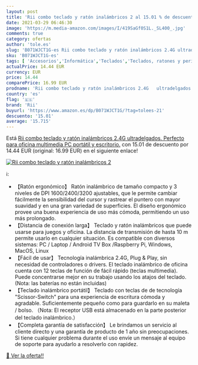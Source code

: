 ```yaml
---
layout: post
title: 'Rii combo teclado y ratón inalámbricos 2 al 15.01 % de descuento'
date: 2021-03-29 06:46:30
image: 'https://m.media-amazon.com/images/I/419SaGf0S1L._SL400_.jpg'
comments: true
category: ofertas
author: 'tole.es'
slug: 'B071WJCT1G-es Rii combo teclado y ratón inalámbricos 2.4G ultradelgados....'
sku: 'B071WJCT1G-es'
tags: [ 'Accesorios','Informática','Teclados','Teclados, ratones y periféricos de entrada','ratón','rii','teclado', ]
actualPrice: 14.44 EUR
currency: EUR
price: 14.44
comparePrice: 16.99 EUR
prodname: 'Rii combo teclado y ratón inalámbricos 2.4G   ultradelgados. Perfecto para oficina  multimedia  PC portátil y escritorio.'
country: 'es'
flag: '🇪🇸'
brand: 'Rii'
buyurl: 'https://www.amazon.es/dp/B071WJCT1G/?tag=tolees-21'
descuento: '15.01'
average: '15.715'
---
```


Está [Rii combo teclado y ratón inalámbricos 2.4G   ultradelgados. Perfecto para oficina  multimedia  PC portátil y escritorio.](https://www.amazon.es/dp/B071WJCT1G/?tag=tolees-21) con 15.01 de descuento por 14.44 EUR (original: 16.99 EUR) en el siguiente enlace!

[![Rii combo teclado y ratón inalámbricos 2](https://m.media-amazon.com/images/I/419SaGf0S1L._SL400_.jpg)](https://www.amazon.es/dp/B071WJCT1G/?tag=tolees-21)

ℹ️:

- 【Ratón ergonómico】 Ratón inalámbrico de tamaño compacto y 3 niveles de DPI 1600/2400/3200 ajustables, que le permite cambiar fácilmente la sensibilidad del cursor y rastrear el puntero con mayor suavidad y en una gran variedad de superficies. El diseño ergonómico provee una buena experiencia de uso más cómoda, permitiendo un uso más prolongado.
- 【Distancia de conexión larga】 Teclado y ratón inalámbricos que puede usarse para juegos y oficina. La distancia de transmisión de hasta 10 m permite usarlo en cualquier situación. Es compatible con diversos sistemas: PC / Laptop / Android TV Box /Raspberry Pi, Windows, MacOS, Linux
- 【Fácil de usar】 Tecnología inalámbrica 2.4G, Plug & Play, sin necesidad de controladores o drivers. El teclado inalámbrico de oficina cuenta con 12 teclas de función de fácil rápido (teclas multimedia). Puede concentrarse mejor en su trabajo usando los atajos del teclado. (Nota: las baterías no están incluidas)
- 【Teclado inalámbrico portátil】 Teclado con teclas de de tecnología "Scissor-Switch" para una experiencia de escritura cómoda y agradable. Suficientemente pequeño como para guardarlo en su maleta / bolso. （Nota: El receptor USB está almacenado en la parte posterior del teclado inalámbrico.）
- 【Completa garantía de satisfacción】 Le brindamos un servicio al cliente directo y una garantía de producto de 1 año sin preocupaciones. Si tiene cualquier problema durante el uso envíe un mensaje al equipo de soporte para ayudarlo a resolverlo con rapidez.

[🛒 Ver la oferta!!](https://www.amazon.es/dp/B071WJCT1G/?tag=tolees-21)
